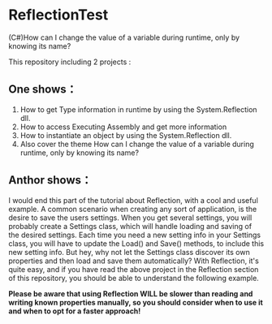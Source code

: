 # ReflectionTest
(C#)How can I change the value of a variable during runtime, only by knowing its name?  


This repository including 2 projects :
## One  shows：
1. How to get Type information in runtime by using the System.Reflection dll.
2. How to access Executing Assembly and get more information
3. How to instantiate an object by using the System.Reflection dll.
4. Also cover the theme How can I change the value of a variable during runtime, only by knowing its name? 

## Anthor shows：
I would end this part of the tutorial about Reflection, with a cool and useful example.
  A common scenario when creating any sort of application, is the desire to save the users settings.
  When you get several settings, you will probably create a Settings class, which will handle loading and saving of the desired settings. Each time you need a new setting info in your Settings class, you will have to update the Load() and Save() methods, to include this new setting info. But hey, why not let the Settings class discover its own properties and then load and save them automatically?  With Reflection, it's quite easy, and if you have read the above project in the Reflection section of this repository, you should be able to understand the following example. 
 
**Please be aware that using Reflection WILL be slower than reading and writing known properties manually, so you should consider when to use it and when to opt for a faster approach!**
  


